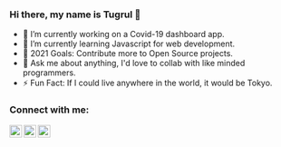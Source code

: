 ### Hi there, my name is Tugrul 👋

<!--
**tugzk/tugzk** is a ✨ _special_ ✨ repository because its `README.md` (this file) appears on your GitHub profile.
-->

- 🔭 I’m currently working on a Covid-19 dashboard app.
- 🌱 I’m currently learning Javascript for web development.
- 🥅 2021 Goals: Contribute more to Open Source projects.
- 💬 Ask me about anything, I'd love to collab with like minded programmers.
- ⚡ Fun Fact: If I could live anywhere in the world, it would be Tokyo.

### Connect with me:

[<img align="left" alt="tugzk | Twitter" width="22px" src="https://cdn.jsdelivr.net/npm/simple-icons@v3/icons/twitter.svg" />][twitter]
[<img align="left" alt="tugzk | LinkedIn" width="22px" src="https://cdn.jsdelivr.net/npm/simple-icons@v3/icons/linkedin.svg" />][linkedin]
[<img align="left" alt="tugzk | Instagram" width="22px" src="https://cdn.jsdelivr.net/npm/simple-icons@v3/icons/instagram.svg" />][instagram]

[twitter]: https://twitter.com/tugzkk
[linkedin]: https://linkedin.com/in/tugrul-kara
[instagram]: https://www.instagram.com/tugzk/

